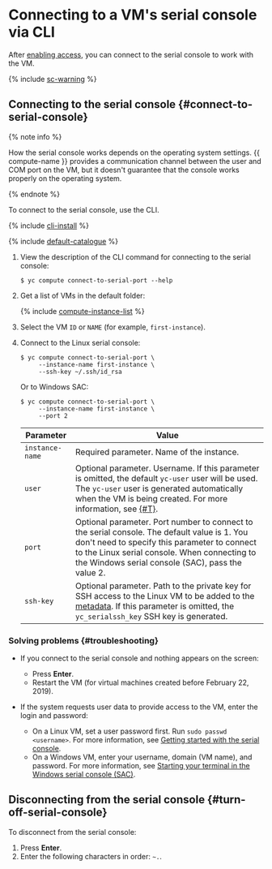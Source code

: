 # Connecting to a VM's serial console via CLI

After [enabling access](./index.md), you can connect to the serial console to work with the VM.

{% include [sc-warning](../../../_includes/compute/serial-console-warning.md) %}

## Connecting to the serial console {#connect-to-serial-console}

{% note info %}

How the serial console works depends on the operating system settings. {{ compute-name }} provides a communication channel between the user and COM port on the VM, but it doesn't guarantee that the console works properly on the operating system.

{% endnote %}

To connect to the serial console, use the CLI.

{% include [cli-install](../../../_includes/cli-install.md) %}

{% include [default-catalogue](../../../_includes/default-catalogue.md) %}

1. View the description of the CLI command for connecting to the serial console:

   ```
   $ yc compute connect-to-serial-port --help
   ```

1. Get a list of VMs in the default folder:

   {% include [compute-instance-list](../../_includes_service/compute-instance-list.md) %}

1. Select the VM `ID` or `NAME` (for example, `first-instance`).
1. Connect to the Linux serial console:

   ```
   $ yc compute connect-to-serial-port \
        --instance-name first-instance \
        --ssh-key ~/.ssh/id_rsa
   ```

   Or to Windows SAC:

   ```
   $ yc compute connect-to-serial-port \
        --instance-name first-instance \
        --port 2
   ```

   | Parameter | Value |
   ----- | -----
   | `instance-name` | Required parameter. Name of the instance. |
   | `user` | Optional parameter. Username. If this parameter is omitted, the default `yc-user` user will be used. The `yc-user` user is generated automatically when the VM is being created. For more information, see [{#T}](../vm-create/create-linux-vm.md). |
   | `port` | Optional parameter. Port number to connect to the serial console. The default value is 1. You don't need to specify this parameter to connect to the Linux serial console. When connecting to the Windows serial console (SAC), pass the value 2. |
   | `ssh-key` | Optional parameter. Path to the private key for SSH access to the Linux VM to be added to the [metadata](../../concepts/vm-metadata.md). If this parameter is omitted, the `yc_serialssh_key` SSH key is generated. |

### Solving problems {#troubleshooting}

* If you connect to the serial console and nothing appears on the screen:

   * Press **Enter**.
   * Restart the VM (for virtual machines created before February 22, 2019).

* If the system requests user data to provide access to the VM, enter the login and password:

   * On a Linux VM, set a user password first. Run `sudo passwd <username>`. For more information, see [Getting started with the serial console](./index.md#linux-configuration).
   * On a Windows VM, enter your username, domain (VM name), and password. For more information, see [Starting your terminal in the Windows serial console (SAC)](./windows-sac.md).

## Disconnecting from the serial console {#turn-off-serial-console}

To disconnect from the serial console:

1. Press **Enter**.
1. Enter the following characters in order: `~.`.
